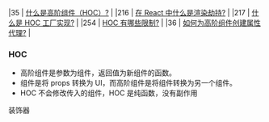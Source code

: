 |35 | [什么是高阶组件（HOC）?](#什么是高阶组件hoc) |
|216 | [在 React 中什么是渲染劫持?](#在-react-中什么是渲染劫持) |
|217 | [什么是 HOC 工厂实现?](#什么是-hoc-工厂实现) |
|254 | [HOC 有哪些限制?](#hoc-有哪些限制) |
|36 | [如何为高阶组件创建属性代理?](#如何为高阶组件创建属性代理) |

### HOC
- 高阶组件是参数为组件，返回值为新组件的函数。
- 组件是将 props 转换为 UI，而高阶组件是将组件转换为另一个组件。
- HOC 不会修改传入的组件，HOC 是纯函数，没有副作用

装饰器